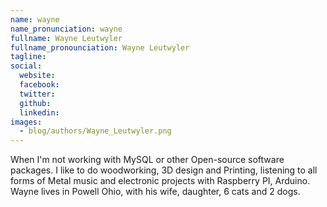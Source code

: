 ```yaml
---
name: wayne
name_pronunciation: wayne
fullname: Wayne Leutwyler
fullname_pronounciation: Wayne Leutwyler
tagline: 
social:
  website: 
  facebook:
  twitter:  
  github: 
  linkedin: 
images:
  - blog/authors/Wayne_Leutwyler.png
---
```


When I'm not working with MySQL or other Open-source software packages. I like to do woodworking, 3D design and Printing, listening to all forms of Metal music and electronic projects with Raspberry PI, Arduino. Wayne lives in Powell Ohio, with his wife, daughter, 6 cats and 2 dogs.